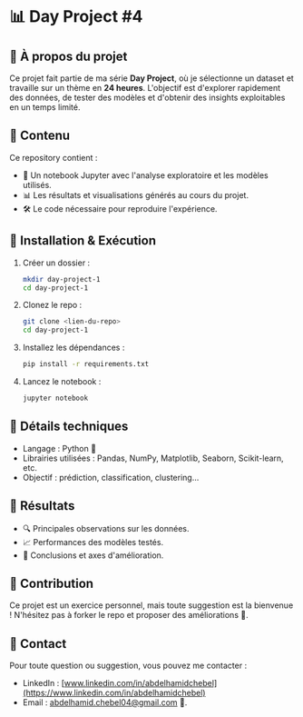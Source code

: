 # 📊 Day Project #4

## 🚀 À propos du projet  
Ce projet fait partie de ma série **Day Project**, où je sélectionne un dataset et travaille sur un thème en **24 heures**. L'objectif est d'explorer rapidement des données, de tester des modèles et d'obtenir des insights exploitables en un temps limité.  

## 📁 Contenu  
Ce repository contient :  
- 📝 Un notebook Jupyter avec l'analyse exploratoire et les modèles utilisés.  
- 📊 Les résultats et visualisations générés au cours du projet.  
- 🛠️ Le code nécessaire pour reproduire l'expérience.  

## 🔧 Installation & Exécution  
1. Créer un dossier :
   ```bash
   mkdir day-project-1 
   cd day-project-1
   ```
2. Clonez le repo :  
   ```bash
   git clone <lien-du-repo>
   cd day-project-1
   ```
3. Installez les dépendances :  
   ```bash
   pip install -r requirements.txt
   ```
4. Lancez le notebook :  
   ```bash
   jupyter notebook
   ```
   
## 📜 Détails techniques  
- Langage : Python 🐍  
- Librairies utilisées : Pandas, NumPy, Matplotlib, Seaborn, Scikit-learn, etc.  
- Objectif : prédiction, classification, clustering...

## 📌 Résultats  
- 🔍 Principales observations sur les données.  
- 📈 Performances des modèles testés.  
- 🎯 Conclusions et axes d'amélioration.  

## 🤝 Contribution  
Ce projet est un exercice personnel, mais toute suggestion est la bienvenue ! N'hésitez pas à forker le repo et proposer des améliorations 🚀.  

## 📢 Contact  
Pour toute question ou suggestion, vous pouvez me contacter :
- LinkedIn : [www.linkedin.com/in/abdelhamidchebel](https://www.linkedin.com/in/abdelhamidchebel)  
- Email : [abdelhamid.chebel04@gmail.com](mailto:abdelhamid.chebel04@gmail.com) 💬.
